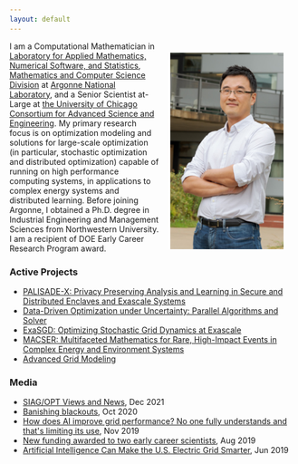 ```yaml
---
layout: default
---
```


<img style="float:right;padding:20px;" width="200" src="/images/Kim-photoshot.jpg"/>

I am a Computational Mathematician in [Laboratory for Applied Mathematics, Numerical Software, and Statistics](https://www.anl.gov/mcs/lans), [Mathematics and Computer Science Division](https://www.anl.gov/mcs) at [Argonne National Laboratory](https://www.anl.gov), and a Senior Scientist at-Large at [the University of Chicago Consortium for Advanced Science and Engineering](https://researchinnovation.uchicago.edu/research-support/case/). My primary research focus is on optimization modeling and solutions for large-scale optimization (in particular, stochastic optimization and distributed optimization) capable of running on high performance computing systems, in applications to complex energy systems and distributed learning. Before joining Argonne, I obtained a Ph.D. degree in Industrial Engineering and Management Sciences from Northwestern University. I am a recipient of DOE Early Career Research Program award.

### Active Projects

- [PALISADE-X: Privacy Preserving Analysis and Learning in Secure and Distributed Enclaves and Exascale Systems](https://www.energy.gov/science/articles/department-energy-invests-1-million-artificial-intelligence-research-privacy)
- [Data-Driven Optimization under Uncertainty: Parallel Algorithms and Solver](https://www.anl.gov/mcs/datadriven-optimization-under-uncertainty-parallel-algorithms-and-solver)
- [ExaSGD: Optimizing Stochastic Grid Dynamics at Exascale](https://www.exascaleproject.org/research-group/data-analytics-and-optimization/)
- [MACSER: Multifaceted Mathematics for Rare, High-Impact Events in Complex Energy and Environment Systems](https://www.anl.gov/mcs/macser-multifaceted-mathematics-for-rare-highimpact-events-in-complex-energy-and-environment-systems)
- [Advanced Grid Modeling](https://www.anl.gov/es/advanced-grid-modeling)

### Media

- [SIAG/OPT Views and News](http://wiki.siam.org/siag-op/images/siag-op/e/e8/ViewsAndNews-29-1.pdf), Dec 2021
- [Banishing blackouts](https://deixismagazine.org/2020/10/banishing-blackouts/), Oct 2020
- [How does AI improve grid performance? No one fully understands and that's limiting its use](https://www.utilitydive.com/news/how-does-ai-improve-grid-performance-no-one-fully-understands-and-thats-l/566997/), Nov 2019
- [New funding awarded to two early career scientists](https://www.newswise.com/articles/new-funding-awarded-to-two-early-career-scientists), Aug 2019
- [Artificial Intelligence Can Make the U.S. Electric Grid Smarter](https://www.tdworld.com/grid-innovations/smart-grid/article/20972769/artificial-intelligence-can-make-the-us-electric-grid-smarter), Jun 2019
